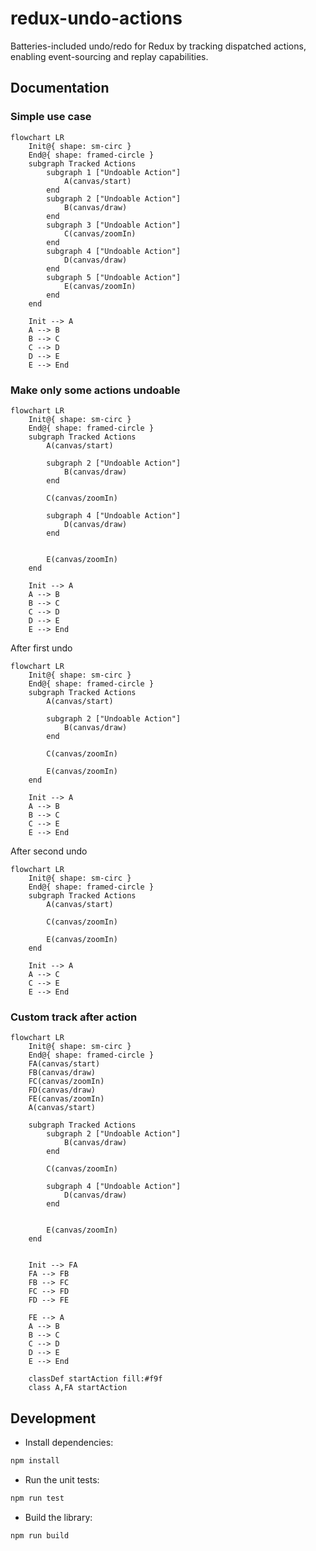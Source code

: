# redux-undo-actions

Batteries-included undo/redo for Redux by tracking dispatched actions, enabling event-sourcing and replay capabilities.

## Documentation

### Simple use case

```mermaid
flowchart LR
    Init@{ shape: sm-circ }
    End@{ shape: framed-circle }
    subgraph Tracked Actions
        subgraph 1 ["Undoable Action"]
            A(canvas/start)
        end
        subgraph 2 ["Undoable Action"]
            B(canvas/draw)
        end
        subgraph 3 ["Undoable Action"]
            C(canvas/zoomIn)
        end
        subgraph 4 ["Undoable Action"]
            D(canvas/draw)
        end
        subgraph 5 ["Undoable Action"]
            E(canvas/zoomIn)
        end
    end

    Init --> A
    A --> B
    B --> C
    C --> D
    D --> E
    E --> End
```

### Make only some actions undoable

```mermaid
flowchart LR
    Init@{ shape: sm-circ }
    End@{ shape: framed-circle }
    subgraph Tracked Actions
        A(canvas/start)

        subgraph 2 ["Undoable Action"]
            B(canvas/draw)
        end

        C(canvas/zoomIn)

        subgraph 4 ["Undoable Action"]
            D(canvas/draw)
        end


        E(canvas/zoomIn)
    end

    Init --> A
    A --> B
    B --> C
    C --> D
    D --> E
    E --> End
```

After first undo

```mermaid
flowchart LR
    Init@{ shape: sm-circ }
    End@{ shape: framed-circle }
    subgraph Tracked Actions
        A(canvas/start)

        subgraph 2 ["Undoable Action"]
            B(canvas/draw)
        end

        C(canvas/zoomIn)

        E(canvas/zoomIn)
    end

    Init --> A
    A --> B
    B --> C
    C --> E
    E --> End
```

After second undo

```mermaid
flowchart LR
    Init@{ shape: sm-circ }
    End@{ shape: framed-circle }
    subgraph Tracked Actions
        A(canvas/start)

        C(canvas/zoomIn)

        E(canvas/zoomIn)
    end

    Init --> A
    A --> C
    C --> E
    E --> End
```

### Custom track after action

```mermaid
flowchart LR
    Init@{ shape: sm-circ }
    End@{ shape: framed-circle }
    FA(canvas/start)
    FB(canvas/draw)
    FC(canvas/zoomIn)
    FD(canvas/draw)
    FE(canvas/zoomIn)
    A(canvas/start)

    subgraph Tracked Actions
        subgraph 2 ["Undoable Action"]
            B(canvas/draw)
        end

        C(canvas/zoomIn)

        subgraph 4 ["Undoable Action"]
            D(canvas/draw)
        end


        E(canvas/zoomIn)
    end


    Init --> FA
    FA --> FB
    FB --> FC
    FC --> FD
    FD --> FE

    FE --> A
    A --> B
    B --> C
    C --> D
    D --> E
    E --> End

    classDef startAction fill:#f9f
    class A,FA startAction
```

## Development

- Install dependencies:

```bash
npm install
```

- Run the unit tests:

```bash
npm run test
```

- Build the library:

```bash
npm run build
```
